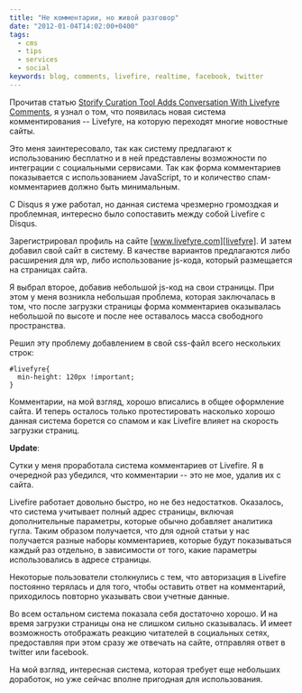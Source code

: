 ```yaml
---
title: "Не комментарии, но живой разговор"
date: "2012-01-04T14:02:00+0400"
tags:
  - cms
  - tips
  - services
  - social
keywords: blog, comments, livefire, realtime, facebook, twitter
---
```

Прочитав статью [Storify Curation Tool Adds Conversation With Livefyre Comments][Readwriteweb], я узнал о том, что появилась новая система комментирования -- Livefyre, на которую переходят многие новостные сайты. 

[Readwriteweb]: http://www.readwriteweb.com/archives/storify_adds_comments_with_livefyre.php
	"Storify Curation Tool Adds Conversation With Livefyre Comments"

Это меня заинтересовало, так как систему предлагают к использованию бесплатно и в ней представлены возможности по интеграции с социальными сервисами. Так как форма комментариев показывается с использованием JavaScript, то и количество спам-комментариев должно быть минимальным.

С Disqus я уже работал, но данная система чрезмерно громоздкая и проблемная, интересно было сопоставить между собой Livefire с Disqus.

Зарегистрировал профиль на сайте [www.livefyre.com][livefyre]. И затем добавил свой сайт в систему. В качестве вариантов предлагаются либо расширения для wp, либо использование js-кода, который размещается на страницах сайта.

[livefyre]: http://www.livefyre.com/ 
	"Livefyre | Realtime Comments"

Я выбрал второе, добавив небольшой js-код на свои страницы. При этом у меня возникла небольшая проблема, которая заключалась в том, что после загрузки страницы форма комментариев оказывалась небольшой по высоте и после нее оставалось масса свободного пространства.

Решил эту проблему добавлением в свой css-файл всего нескольких строк:

    #livefyre{
      min-height: 120px !important;
    }

Комментарии, на мой взгляд, хорошо вписались в общее оформление сайта. И теперь осталось только протестировать насколько хорошо данная система борется со спамом и как Livefire влияет на скорость загрузки страниц.

**Update**:

Сутки у меня проработала система комментариев от Livefire. Я в очередной раз убедился, что комментарии -- это не мое, удалив их с сайта.

Livefire работает довольно быстро, но не без недостатков. Оказалось, что система учитывает полный адрес страницы, включая дополнительные параметры, которые обычно добавляет аналитика гугла. Таким образом получается, что для одной статьи у нас получается разные наборы комментариев, которые будут показываться каждый раз отдельно, в зависимости от того, какие параметры использовались в адресе страницы. 

Некоторые пользователи столкнулись с тем, что авторизация в Livefire постоянно терялась и для того, чтобы оставить ответ на комментарий, приходилось повторно указывать свои учетные данные.

Во всем остальном система показала себя достаточно хорошо. И на время загрузки страницы она не слишком сильно сказывалась. И имеет возможность отображать реакцию читателей в социальных сетях, предоставляя при этом сразу же отвечать на сайте, отправляя ответ в twitter или facebook. 

На мой взгляд, интересная система, которая требует еще небольших доработок, но уже сейчас вполне пригодная для использования.
